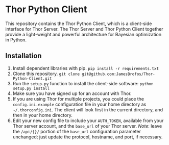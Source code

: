 # Thor Python Client

This repository contains the Thor Python Client, which is a client-side interface for Thor Server. The Thor Server and Thor Python Client together provide a light-weight and powerful architecture for Bayesian optimization in Python.

## Installation

1. Install dependent libraries with pip. `pip install -r requirements.txt`
2. Clone this repository. `git clone git@github.com:JamesBrofos/Thor-Python-Client.git`
3. Run the `setup.py` function to install the client-side software: `python setup.py install`
4. Make sure you have signed up for an account with Thor.
5. If you are using Thor for multiple projects, you could place the `config.ini.example` configuration file in your home directory as `~/.thorconfig.ini`. The client will look first in the current directory, and then in your home directory.
6. Edit your new config file to include your `AUTH_TOKEN`, available from your Thor server account, and the `base_url` of your Thor server.  *Note*: leave the `/api/{}/` portion of the `base_url` configuration parameter unchanged; just update the protocol, hostname, and port, if necessary.
